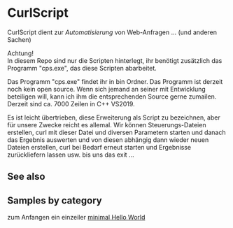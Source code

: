 # CurlScript

CurlScript dient zur *Automatisierung* von Web-Anfragen ... (und anderen Sachen)   

Achtung!  
In diesem Repo sind nur die Scripten hinterlegt, ihr benötigt zusätzlich das Programm "cps.exe", das diese Scripten abarbeitet. 

Das Programm "cps.exe" findet ihr in bin Ordner. Das Programm ist derzeit noch kein open source. Wenn sich jemand an seiner mit Entwicklung beteiligen will, kann ich ihm die entsprechenden Source gerne zumailen. Derzeit sind ca. 7000 Zeilen in C++ VS2019.  

Es ist leicht übertrieben, diese Erweiterung als Script zu bezeichnen, aber für unsere Zwecke reicht es allemal. Wir können Steuerungs-Dateien erstellen, curl mit dieser Datei und diversen Parametern starten und danach das Ergebnis auswerten und von diesen abhängig dann wieder neuen Dateien erstellen, curl bei Bedarf erneut starten und Ergebnisse zurückliefern lassen usw. bis uns das exit ...


## See also


## Samples by category

zum Anfangen ein einzeiler [minimal Hello World](samples/HelloWorld) 

<!--
### App settings
<table>
 <tr>
  <td><a href="Samples/Package">App package information</a></td>
  <td><a href="Samples/ApplicationData">Application data</a></td>
  <td><a href="Samples/Store">Store</a></td>
 </tr>
</table>
-->


